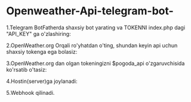 # Openweather-Api-telegram-bot-

1.Telegram BotFatherda shaxsiy bot yarating va TOKENNI index.php dagi "API_KEY" ga o'zlashiring:

2.OpenWeather.org Orqali ro'yhatdan o'ting, shundan keyin api uchun shaxsiy tokenga ega bolasiz:

3.OpenWeather.org dan olgan tokeningizni $pogoda_api o'zgaruvchisida ko'rsatib o'tasiz:

4.Hostin(server)ga joylanadi:

5.Webhook qilinadi.
